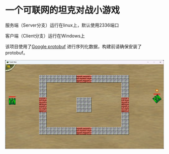# 一个可联网的坦克对战小游戏

服务端（Server分支）运行在linux上，默认使用2336端口

客户端（Client分支）运行在Windows上

该项目使用了[Google protobuf](https://github.com/protocolbuffers/protobuf) 进行序列化数据，构建前请确保安装了protobuf。

![](https://github.com/HYIND/Tank_War/blob/Client/Screenshots/pic1.png)
